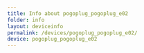 ```yaml
---
title: Info about pogoplug_pogoplug_e02
folder: info
layout: deviceinfo
permalink: /devices/pogoplug_pogoplug_e02/
device: pogoplug_pogoplug_e02
---
```

